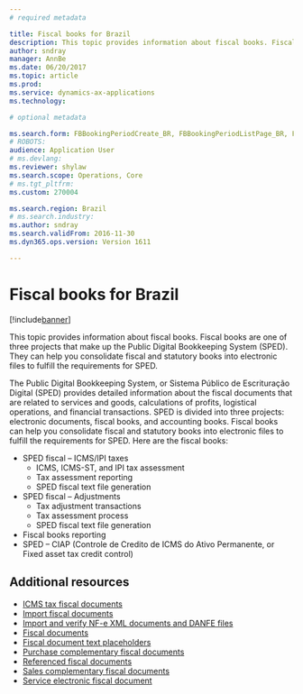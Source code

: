 ```yaml
---
# required metadata

title: Fiscal books for Brazil
description: This topic provides information about fiscal books. Fiscal books are one of three projects that make up the Public Digital Bookkeeping System (SPED). They can help you consolidate fiscal and statutory books into electronic files to fulfill the requirements for SPED. 
author: sndray
manager: AnnBe
ms.date: 06/20/2017
ms.topic: article
ms.prod: 
ms.service: dynamics-ax-applications
ms.technology: 

# optional metadata

ms.search.form: FBBookingPeriodCreate_BR, FBBookingPeriodListPage_BR, FBBookingPeriodLookup_BR, FBBookingPeriodWizard_BR
# ROBOTS: 
audience: Application User
# ms.devlang: 
ms.reviewer: shylaw
ms.search.scope: Operations, Core
# ms.tgt_pltfrm: 
ms.custom: 270004

ms.search.region: Brazil
# ms.search.industry: 
ms.author: sndray
ms.search.validFrom: 2016-11-30
ms.dyn365.ops.version: Version 1611

---
```


# Fiscal books for Brazil

[!include[banner](../includes/banner.md)]


This topic provides information about fiscal books. Fiscal books are one of three projects that make up the Public Digital Bookkeeping System (SPED). They can help you consolidate fiscal and statutory books into electronic files to fulfill the requirements for SPED. 

The Public Digital Bookkeeping System, or Sistema Público de Escrituração Digital (SPED) provides detailed information about the fiscal documents that are related to services and goods, calculations of profits, logistical operations, and financial transactions. SPED is divided into three projects: electronic documents, fiscal books, and accounting books. Fiscal books can help you consolidate fiscal and statutory books into electronic files to fulfill the requirements for SPED. Here are the fiscal books:

-   SPED fiscal – ICMS/IPI taxes
    -   ICMS, ICMS-ST, and IPI tax assessment
    -   Tax assessment reporting
    -   SPED fiscal text file generation
-   SPED fiscal – Adjustments
    -   Tax adjustment transactions
    -   Tax assessment process
    -   SPED fiscal text file generation
-   Fiscal books reporting
-   SPED – CIAP (Controle de Credito de ICMS do Ativo Permanente, or Fixed asset tax credit control)

## Additional resources
-   [ICMS tax fiscal documents](latam-bra-icms-tax-fiscal-documents.md)			
-   [Import fiscal documents](latam-bra-import-fiscal-documents.md)
-   [Import and verify NF-e XML documents and DANFE files](latam-bra-import-verify-nf-e-xml-documents-danfe-emails.md)
-   [Fiscal documents](latam-bra-fiscal-documents-fiscal-document-framework.md)	
-   [Fiscal document text placeholders](latam-bra-fiscal-document-text-placeholders.md)
-   [Purchase complementary fiscal documents](latam-bra-purchase-complementary-fiscal-documents.md)	
-   [Referenced fiscal documents](latam-bra-referenced-fiscal-documents.md)			
-   [Sales complementary fiscal documents](latam-bra-sales-complementary-fiscal-documents.md)
-   [Service electronic fiscal document](latam-bra-service-electronic-fiscal-document.md)	



